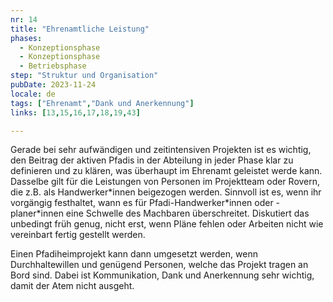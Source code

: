 ```yaml
---
nr: 14
title: "Ehrenamtliche Leistung"
phases:
  - Konzeptionsphase 
  - Konzeptionsphase
  - Betriebsphase
step: "Struktur und Organisation"
pubDate: 2023-11-24
locale: de
tags: ["Ehrenamt","Dank und Anerkennung"]
links: [13,15,16,17,18,19,43]

---
```


Gerade bei sehr aufwändigen und zeitintensiven Projekten ist es wichtig, den Beitrag der aktiven Pfadis in der Abteilung in jeder Phase klar zu definieren und zu klären, was überhaupt im Ehrenamt geleistet werde kann. Dasselbe gilt für die Leistungen von Personen im Projektteam oder Rovern, die z.B. als Handwerker\*innen beigezogen werden. Sinnvoll ist es, wenn ihr vorgängig festhaltet, wann es für Pfadi-Handwerker\*innen oder -planer\*innen eine Schwelle des Machbaren überschreitet. Diskutiert das unbedingt früh genug, nicht erst, wenn Pläne fehlen oder Arbeiten nicht wie vereinbart fertig gestellt werden.

Einen Pfadiheimprojekt kann dann umgesetzt werden, wenn Durchhaltewillen und genügend Personen, welche das Projekt tragen an Bord sind. Dabei ist Kommunikation, Dank und Anerkennung sehr wichtig, damit der Atem nicht ausgeht.
